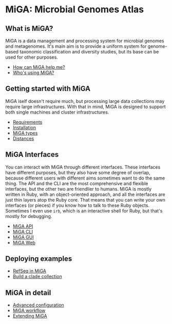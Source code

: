 # MiGA: Microbial Genomes Atlas

## What is MiGA?

MiGA is a data management and processing system for microbial genomes and
metagenomes. It's main aim is to provide a uniform system for genome-based
taxonomic classification and diversity studies, but its base can be used for
other purposes.

* [How can MiGA help me?](part1/pitch.md)
* [Who's using MiGA?](part1/use-cases.md)

## Getting started with MiGA

MiGA iself doesn't require much, but processing large data collections may
require large infrastructures. With that in mind, MiGA is designed to support
both single machines and cluster infrastructures.

* [Requirements](part2/requirements.md)
* [Installation](part2/installation.md)
* [MiGA types](part2/types.md)
* [Distances](part2/distances.md)

## MiGA Interfaces

You can interact with MiGA through different interfaces. These interfaces have
different purposes, but they also have some degree of overlap, because different
users with different aims sometimes want to do the same thing. The API and the
CLI are the most comprehensive and flexible interfaces, but the other two are
friendlier to humans. MiGA is mostly written in Ruby, with an object-oriented
approach, and all the interfaces are just thin layers atop the Ruby core. That
means that you can write your own interfaces (or pieces) if you know how to talk
to these Ruby objects. Sometimes I even use `irb`, which is an interactive shell
for Ruby, but that's mostly for debugging.

* [MiGA API](part3/API.md)
* [MiGA CLI](part3/CLI.md)
* [MiGA GUI](part3/GUI.md)
* [MiGA Web](part3/Web.md)

## Deploying examples

* [RefSeq in MiGA](part4/deploy-refseq.md)
* [Build a clade collection](part4/deploy-clade.md)

## MiGA in detail

* [Advanced configuration](part5/advanced-configuration.md)
* [MiGA workflow](part5/workflow.md)
* [Extending MiGA](part5/extending.md)
